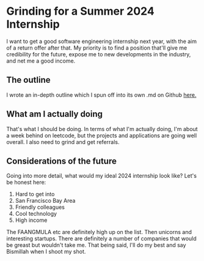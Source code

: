 # Grinding for a Summer 2024 Internship
I want to get a good software engineering internship next year, with the aim of a return offer after that. My priority is to find a position that'll give me credibility for the future, expose me to new developments in the industry, and net me a good income.

## The outline
I wrote an in-depth outline which I spun off into its own .md on Github [here.](https://github.com/hassaanQadir/blog/blob/main/internships/My%20Summer%20'24%20SWE%20Internship%20Outline.md)

## What am I actually doing
That's what I should be doing. In terms of what I'm actually doing, I'm about a week behind on leetcode, but the projects and applications are going well overall. I also need to grind and get referrals.

## Considerations of the future
Going into more detail, what would my ideal 2024 internship look like? Let's be honest here:

1. Hard to get into
2. San Francisco Bay Area
3. Friendly colleagues
4. Cool technology
5. High income

The FAANGMULA etc are definitely high up on the list. Then unicorns and interesting startups. There are definitely a number of companies that would be greast but wouldn't take me. That being said, I'll do my best and say Bismillah when I shoot my shot.
